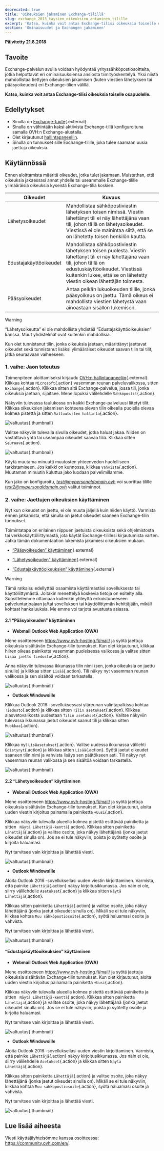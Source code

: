 ```yaml
---
deprecated: true
title: 'Oikeuksien jakaminen Exchange-tilillä'
slug: exchange_2013_taysien_oikeuksien_antaminen_tilille
excerpt: 'Katso, kuinka voit antaa Exchange-tilisi oikeuksia toiselle osapuolelle'
section: 'Ominaisuudet ja Exchangen jakaminen'
---
```


**Päivitetty 21.8.2018**

## Tavoite

Exchange-palvelun avulla voidaan hyödyntää yrityssähköpostiosoitteita, jotka helpottavat eri ominaisuuksiensa ansiosta tiimityöskentelyä. Yksi niistä mahdollistaa tiettyjen oikeuksien jakamisen (kuten viestien lähetyksen tai pääsyoikeuden) eri Exchange-tilien välillä.

**Katso, kuinka voit antaa Exchange-tilisi oikeuksia toiselle osapuolelle.**

## Edellytykset

- Sinulla on [Exchange-tuote](https://www.ovh-hosting.fi/sahkopostit/){.external}.
- Sinulla on vähintään kaksi aktiivista Exchange-tiliä konfiguroituna samalla OVH:n Exchange-alustalla.
- Olet kirjautunut [hallintapaneeliin](https://www.ovh.com/auth/?action=gotomanager).
- Sinulla on tunnukset sille Exchange-tilille, joka tulee saamaan uusia jaettuja oikeuksia.

## Käytännössä

Ennen aloittamista määritä oikeudet, jotka tulet jakamaan. Muistathan, että oikeuksia jakaessasi annat yhdelle tai useammalle Exchange-tilille ylimääräisiä oikeuksia kyseistä Exchange-tiliä koskien.

|Oikeudet|Kuvaus|
|---|---|
|Lähetysoikeudet|Mahdollistaa sähköpostiviestin lähetyksen toisen nimissä. Viestin lähettänyt tili ei näy lähettäjänä vaan tili, johon tällä on lähetysoikeudet. Viestissä ei ole mainintaa siitä, että se on lähetetty toisen henkilön kautta.|
|Edustajakäyttöoikeudet|Mahdollistaa sähköpostiviestin lähetyksen toisen puolesta. Viestin lähettänyt tili ei näy lähettäjänä vaan tili, johon tällä on edustuskäyttöoikeudet. Viestissä kuitenkin lukee, että se on lähetetty viestin oikean lähettäjän toimesta.|
|Pääsyoikeudet|Antaa pelkän lukuoikeuden tilille, jonka pääsyoikeus on jaettu. Tämä oikeus ei mahdollista viestien lähetystä vaan ainoastaan sisällön lukemisen.|

> [!warning]
>
> “Lähetysoikeutta” ei ole mahdollista yhdistää “Edustajakäyttöoikeuksien” kanssa. Muut yhdistelmät ovat kuitenkin mahdollisia.
> 

Kun olet tunnistanut tilin, jonka oikeuksia jaetaan, määrittänyt jaettavat oikeudet sekä tunnistanut lisäksi ylimääräiset oikeudet saavan tilin tai tilit, jatka seuraavaan vaiheeseen.

### 1\. vaihe: Jaon toteutus

Toimenpiteen aloittamiseksi kirjaudu [OVH:n hallintapaneeliin](https://www.ovh.com/auth/?action=gotomanager){.external}. Klikkaa kohtaa `Microsoft`{.action} vasemman reunan palveluvalikossa, sitten `Exchange`{.action}. Klikkaa sitten sitä Exchange-palvelua, jossa tili, jonka oikeuksia jaetaan, sijaitsee. Mene lopuksi välilehdelle `Sähköpostit`{.action}.

Näkyviin tulevassa taulukossa on kaikki Exchange-palveluusi liitetyt tilit. Klikkaa oikeuksien jakamisen kohteena olevan tilin oikealla puolella olevaa kolmea pistettä ja sitten `Valtuutusten hallinta`{.action}.

![valtuutus](images/delegation-step1.png){.thumbnail}

Valitse näkyviin tulevalla sivulla oikeudet, jotka haluat jakaa. Niiden on vastattava yhtä tai useampaa oikeudet saavaa tiliä. Klikkaa sitten `Seuraava`{.action}.

![valtuutus](images/delegation-step2.png){.thumbnail}

Käytä muutama minuutti muutosten yhteenvedon huolelliseen tarkistamiseen. Jos kaikki on kunnossa, klikkaa `Vahvista`{.action}. Muutaman minuutin kuluttua jako luodaan palvelimillamme.

Kun jako on konfiguroitu, *test@mypersonaldomain.ovh* voi suorittaa tilille *test2@mypersonaldomain.ovh* valitut toiminnot.

### 2\. vaihe: Jaettujen oikeuksien käyttäminen

Nyt kun oikeudet on jaettu, ei ole muuta jäljellä kuin niiden käyttö. Varmista ennen jatkamista, että sinulla on jaetut oikeudet saaneen Exchange-tilin tunnukset.

Toimintatapa on erilainen riippuen jaetuista oikeuksista sekä ohjelmistosta tai verkkokäyttöliittymästä, jota käytät Exchange-tilillesi kirjautumista varten. Jatka tämän dokumentaation lukemista jakamiesi oikeuksien mukaan.

- [“Pääsyoikeuden” käyttäminen](https://docs.ovh.com/fi/microsoft-collaborative-solutions/exchange_2013_taysien_oikeuksien_antaminen_tilille/#21-paasyoikeuden-kayttaminen){.external}

- [“Lähetysoikeuden” käyttäminen](https://docs.ovh.com/fi/microsoft-collaborative-solutions/exchange_2013_taysien_oikeuksien_antaminen_tilille/#22-lahetysoikeuden-kayttaminen){.external}

- [“Edustajakäyttöoikeuksien” käyttäminen](https://docs.ovh.com/fi/microsoft-collaborative-solutions/exchange_2013_taysien_oikeuksien_antaminen_tilille/#23-edustajakayttoikeuksien-kayttaminen){.external}

> [!warning]
>
> Tämä ratkaisu edellyttää osaamista käyttämästäsi sovelluksesta tai käyttöliittymästä. Joitakin menettelyä koskevia tietoja on esitelty alla. Suosittelemme ottamaan kuitenkin yhteyttä erikoistuneeseen palveluntarjoajaan ja/tai sovelluksen tai käyttöliittymän kehittäjään, mikäli kohtaat hankaluuksia. Me emme voi tarjota avustusta asiassa.
>

#### 2.1 “Pääsyoikeuden” käyttäminen

- **Webmail Outlook Web Application (OWA)**

Mene osoitteeseen <https://www.ovh-hosting.fi/mail/> ja syötä jaettuja oikeuksia sisältävän Exchange-tilin tunnukset. Kun olet kirjautunut, klikkaa hiiren oikeaa painiketta vasemman puoleisessa valikossa ja valitse sitten `Lisää jaettu tiedosto`{.action}.

Anna näkyviin tulevassa ikkunassa tilin nimi (sen, jonka oikeuksia on jaettu sinulle) ja klikkaa sitten `Lisää`{.action}. Tili näkyy nyt vasemman reunan valikossa ja sen sisältöä voidaan tarkastella.

![valtuutus](images/delegation-step3.png){.thumbnail}

- **Outlook Windowsille**

Klikkaa Outlook 2016 -sovelluksessasi yläreunan valintapalkissa kohtaa `Tiedosto`{.action} ja klikkaa sitten `Tilin asetukset`{.action}. Klikkaa alasvetovalikosta uudestaan `Tilin asetukset`{.action}. Valitse näkyviin tulevassa ikkunassa jaetut oikeudet saanut tili ja klikkaa sitten `Muokkaa`{.action}. 

![valtuutus](images/delegation-step4.png){.thumbnail}

Klikkaa nyt `Lisäasetukset`{.action}. Valitse uudessa ikkunassa välilehti `Edistynyt`{.action} ja klikkaa sitten `Lisää`{.action}. Syötä jaetut oikeudet saaneen tilin nimi ja vahvista lisäys sen päätökseen asti. Tili näkyy nyt vasemman reunan valikossa ja sen sisältöä voidaan tarkastella.

![valtuutus](images/delegation-step5.png){.thumbnail}

#### 2.2 “Lähetysoikeuden” käyttäminen

- **Webmail Outlook Web Application (OWA)**

Mene osoitteeseen <https://www.ovh-hosting.fi/mail/> ja syötä jaettuja oikeuksia sisältävän Exchange-tilin tunnukset. Kun olet kirjautunut, aloita uuden viestin kirjoitus painamalla painiketta `+Uusi`{.action}.

Klikkaa näkyviin tulevalla alueella kolmea pistettä esittävää painiketta ja sitten ` Näytä Lähettäjä-kenttä`{.action}. Klikkaa sitten painiketta `Lähettäjä`{.action} ja valitse osoite, joka näkyy lähettäjänä (jonka jaetut oikeudet sinulla on). Jos se ei tule näkyviin, poista jo syötetty osoite ja kirjoita haluamasi. 

Nyt tarvitsee vain kirjoittaa ja lähettää viesti. 

![valtuutus](images/delegation-step6.png){.thumbnail}

- **Outlook Windowsille**

Aloita Outlook 2016 -sovelluksellasi uuden viestin kirjoittaminen. Varmista, että painike `Lähettäjä`{.action} näkyy kirjoitusikkunassa. Jos näin ei ole, siirry välilehdelle `Asetukset`{.action} ja klikkaa sitten `Näytä Lähettäjä`{.action}.

Klikkaa sitten painiketta `Lähettäjä`{.action} ja valitse osoite, joka näkyy lähettäjänä (jonka jaetut oikeudet sinulla on). Mikäli se ei tule näkyviin, klikkaa kohtaa `Muu sähköpostiosoite`{.action}, syötä haluamasi osoite ja vahvista. 

Nyt tarvitsee vain kirjoittaa ja lähettää viesti. 

![valtuutus](images/delegation-step7.png){.thumbnail}

#### “Edustajakäyttöoikeuksien” käyttäminen

- **Webmail Outlook Web Application (OWA)**

Mene osoitteeseen <https://www.ovh-hosting.fi/mail/> ja syötä jaettuja oikeuksia sisältävän Exchange-tilin tunnukset. Kun olet kirjautunut, aloita uuden viestin kirjoitus painamalla painiketta `+Uusi`{.action}.

Klikkaa näkyviin tulevalla alueella kolmea pistettä esittävää painiketta ja sitten ` Näytä Lähettäjä-kenttä`{.action}. Klikkaa sitten painiketta `Lähettäjä`{.action} ja valitse osoite, joka näkyy lähettäjänä (jonka jaetut oikeudet sinulla on). Jos se ei tule näkyviin, poista jo syötetty osoite ja kirjoita haluamasi. 

Nyt tarvitsee vain kirjoittaa ja lähettää viesti. 

![valtuutus](images/delegation-step6.png){.thumbnail}

- **Outlook Windowsille**

Aloita Outlook 2016 -sovelluksellasi uuden viestin kirjoittaminen. Varmista, että painike `Lähettäjä`{.action} näkyy kirjoitusikkunassa. Jos näin ei ole, siirry välilehdelle `Asetukset`{.action} ja klikkaa sitten `Näytä Lähettäjä`{.action}.

Klikkaa sitten painiketta `Lähettäjä`{.action} ja valitse osoite, joka näkyy lähettäjänä (jonka jaetut oikeudet sinulla on). Mikäli se ei tule näkyviin, klikkaa kohtaa `Muu sähköpostiosoite`{.action}, syötä haluamasi osoite ja vahvista. 

Nyt tarvitsee vain kirjoittaa ja lähettää viesti. 

![valtuutus](images/delegation-step7.png){.thumbnail}

## Lue lisää aiheesta

Viesti käyttäjäyhteisömme kanssa osoitteessa: <https://community.ovh.com/en/>.